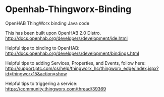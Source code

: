 # Openhab-Thingworx-Binding
OpenHAB ThingWorx binding Java code

This has been built upon OpenHAB 2.0 Distro.
http://docs.openhab.org/developers/development/ide.html

Helpful tips to binding to OpenHAB:
http://docs.openhab.org/developers/development/bindings.html

Helpful tips to adding Services, Properties, and Events, follow here:
http://support.ptc.com/cs/help/thingworx_hc/thingworx_edge/index.jspx?id=thingworx15&action=show

Helpful tips to triggering a service:
https://community.thingworx.com/thread/39369

